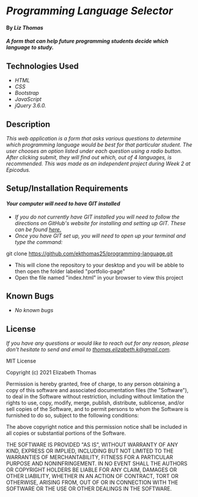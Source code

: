 # _Programming Language Selector_

#### By _Liz Thomas_

#### _A form that can help future programming students decide which language to study._

## Technologies Used

* _HTML_
* _CSS_
* _Bootstrap_
* _JavaScript_
* _jQuery 3.6.0._

## Description

_This web application is a form that asks various questions to determine which programming language would be best for that particular student. The user chooses an option listed under each question using a radio button. After clicking submit, they will find out which, out of 4 languages, is recommended. This was made as an independent project during Week 2 at Epicodus._

## Setup/Installation Requirements

#### _Your computer will need to have GIT installed_
* _If you do not currently have GIT installed you will need to follow the directions on GitHub's website for installing and setting up GIT. These can be found [here.](https://docs.github.com/en/get-started/quickstart/set-up-git)_
* _Once you have GIT set up, you will need to open up your terminal and type the command:_

git clone https://github.com/ekthomas25/programming-language.git

* This will clone the repository to your desktop and you will be abble to then open the folder labeled "portfolio-page"
* Open the file named "index.html" in your browser to view this project


## Known Bugs

* _No known bugs_

## License

_If you have any questions or would like to reach out for any reason, please don't hesitate to send and email to [thomas.elizabeth.k@gmail.com](mailto:thomas.elizabeth.k@gmail.com)._

MIT License

Copyright (c) 2021 Elizabeth Thomas

Permission is hereby granted, free of charge, to any person obtaining a copy
of this software and associated documentation files (the "Software"), to deal
in the Software without restriction, including without limitation the rights
to use, copy, modify, merge, publish, distribute, sublicense, and/or sell
copies of the Software, and to permit persons to whom the Software is
furnished to do so, subject to the following conditions:

The above copyright notice and this permission notice shall be included in all
copies or substantial portions of the Software.

THE SOFTWARE IS PROVIDED "AS IS", WITHOUT WARRANTY OF ANY KIND, EXPRESS OR
IMPLIED, INCLUDING BUT NOT LIMITED TO THE WARRANTIES OF MERCHANTABILITY,
FITNESS FOR A PARTICULAR PURPOSE AND NONINFRINGEMENT. IN NO EVENT SHALL THE
AUTHORS OR COPYRIGHT HOLDERS BE LIABLE FOR ANY CLAIM, DAMAGES OR OTHER
LIABILITY, WHETHER IN AN ACTION OF CONTRACT, TORT OR OTHERWISE, ARISING FROM,
OUT OF OR IN CONNECTION WITH THE SOFTWARE OR THE USE OR OTHER DEALINGS IN THE
SOFTWARE.